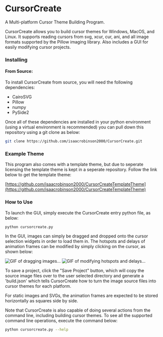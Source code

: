 # CursorCreate
A Multi-platform Cursor Theme Building Program. 

CursorCreate allows you to build cursor themes for Windows, MacOS, and Linux. It supports reading cursors from svg, xcur, cur, ani, and all image formats supported by the Pillow imaging library. Also includes a GUI for easily modifying cursor projects.

### Installing

#### From Source:

To install CursorCreate from source, you will need the following dependencies:
 - CairoSVG
 - Pillow
 - numpy
 - PySide2

Once all of these dependencies are installed in your python environment (using a virtual environment is recommended) you can pull down this repository using a git clone as below:

```bash
git clone https://github.com/isaacrobinson2000/CursorCreate.git
```

### Example Theme

This program also comes with a template theme, but due to seperate licensing the template theme is kept in a seperate repository. Follow the link below to get the template theme:

[https://github.com/isaacrobinson2000/CursorCreateTemplateTheme](https://github.com/isaacrobinson2000/CursorCreateTemplateTheme)

### How to Use

To launch the GUI, simply execute the CursorCreate entry python file, as below:
```bash
python cursorcreate.py
```
In the GUI, images can simply be dragged and dropped onto the cursor selection widgets in order to load them in. The hotspots and delays of animation frames can be modified by simply clicking on the cursor, as shown below:

![GIF of dragging images...](https://user-images.githubusercontent.com/47544550/77180722-f3b7d480-6a8f-11ea-899a-5ecc57f9e9b8.gif)
![GIF of modifying hotspots and delays...](https://user-images.githubusercontent.com/47544550/77181094-75a7fd80-6a90-11ea-9486-dddf1b2dc792.gif)

To save a project, click the "Save Project" button, which will copy the source image files over to the user selected directory and generate a 'build.json' which tells CursorCreate how to turn the image source files into cursor themes for each platform.

For static images and SVGs, the animation frames are expected to be stored horizontally as squares side by side. 

Note that CursorCreate is also capable of doing several actions from the command line, including building cursor themes. To see all the supported command line operations, execute the command below:
```bash
python cursorcreate.py --help
```
